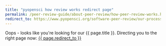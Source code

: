```yaml
---
title: "pyopensci how review works redirect page"
permalink: /peer-review-guide/about-peer-review/how-peer-review-works.html
redirect_to: https://www.pyopensci.org/software-peer-review/our-process/how-review-works.html
---
```



Oops - looks like you're looking for our {{ page.title }}. Directing you 
to the right page now: <a href="{{ page.redirect_to }}"> {{ page.redirect_to }} </a>
